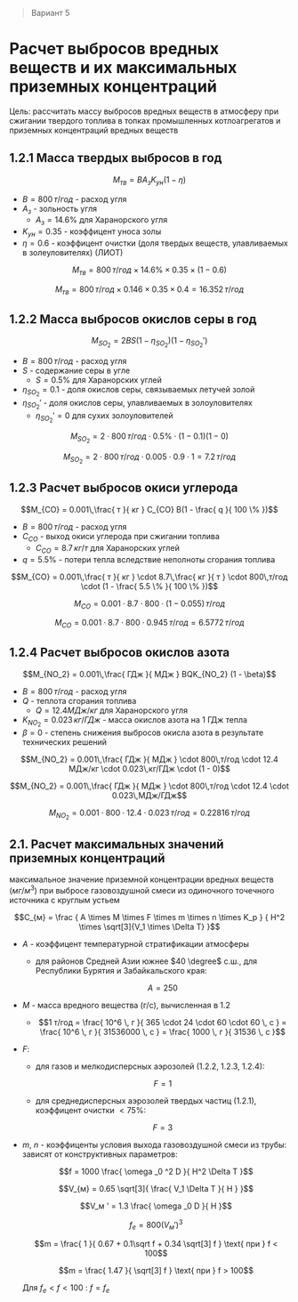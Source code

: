 > Вариант 5

Расчет выбросов вредных веществ и их максимальных приземных концентраций
===

Цель: рассчитать массу выбросов вредных веществ в атмосферу при
сжигании твердого топлива в топках промышленных котлоагрегатов
и приземных концентраций вредных веществ

1.2.1 Масса твердых выбросов в год
---

$$M_{тв} = B A _з K _{ун} (1 - \eta)$$

- $B = 800\,т/год$ - расход угля
- $A_з$ - зольность угля
  - $A_з = 14.6 \%$ для Харанорского угля
- $K _{ун} = 0.35$ - коэффицент уноса золы
- $\eta = 0.6$ - коэффицент очистки (доля твердых веществ,
  улавливаемых в золеуловителях) (ЛИОТ)

$$M_{тв} = 800\,т/год \times 14.6 \% \times 0.35 \times (1 - 0.6)$$

$$M_{тв} = 800\,т/год \times 0.146 \times 0.35 \times 0.4 = 16.352\,т/год$$

1.2.2 Масса выбросов окислов серы в год
---

$$M _{SO_2} = 2 BS (1 - \eta_{SO_2}) (1 - \eta_{SO_2}')$$

- $B = 800\,т/год$ - расход угля
- $S$ - содержание серы в угле
  - $S = 0.5 \%$ для Харанорских углей
- $\eta _{SO_2} = 0.1$ - доля окислов серы, связываемых летучей золой
- $\eta _{SO_2}'$ - доля окислов серы, улавливаемых в золоуловителях
  - $\eta _{SO_2}' = 0$ для сухих золоуловителей

<!--
2 800 (0.2 / 100) (1 - 0.1) (1 - 0)
2.88
-->

$$M _{SO_2} = 2 \cdot 800\,т/год \cdot 0.5 \% \cdot (1 - 0.1) (1 - 0)$$

<!--
$$M _{SO_2} = 2 \cdot 800\,т/год \cdot 0.002 \cdot 0.9 \cdot 1 = 2.88\,т/год$$
-->

$$M _{SO_2} = 2 \cdot 800\,т/год \cdot 0.005 \cdot 0.9 \cdot 1 = 7.2\,т/год$$

1.2.3 Расчет выбросов окиси углерода
---

$$M_{CO} = 0.001\,\frac{ т }{ кг } C_{CO} B(1 - \frac{ q }{ 100 \% })$$

- $B = 800\,т/год$ - расход угля
- $C_{CO}$ - выход окиси углерода при сжигании топлива
  - $C_{CO} = 8.7\,кг/т$ для Харанорских углей
- $q = 5.5 \%$ - потери тепла вследствие неполноты сгорания топлива

```math
M_{CO} =
0.001\,\frac{ т }{ кг } \cdot
8.7\,\frac{ кг }{ т } \cdot
800\,т/год \cdot (1 - \frac{ 5.5 \% }{ 100 \% })
```

```math
M_{CO} =
0.001 \cdot
8.7\cdot
800 \cdot (1 - 0.055)\,т/год
```

```math
M_{CO} =
0.001 \cdot
8.7\cdot
800 \cdot 0.945\,т/год
= 6.5772\,т/год
```

1.2.4 Расчет выбросов окислов азота
---

$$M_{NO_2} = 0.001\,\frac{ ГДж }{ МДж } BQK_{NO_2} (1 - \beta)$$

- $B = 800\,т/год$ - расход угля
- $Q$ - теплота сгорания топлива
  - $Q=12.4 МДж/кг$ для Харанорского угля
- $K_{NO_2} = 0.023\,кг/ГДж$ - масса окислов азота на 1 ГДж тепла
- $\beta = 0$ - степень снижения выбросов окисла азота в результате
  технических решений

```math
M_{NO_2} =
0.001\,\frac{ ГДж }{ МДж } \cdot
800\,т/год \cdot
12.4 МДж/кг \cdot
0.023\,кг/ГДж \cdot
(1 - 0)
```

```math
M_{NO_2} =
0.001\,\frac{ ГДж }{ МДж } \cdot
800\,т/год \cdot
12.4 \cdot
0.023\,МДж/ГДж
```

```math
M_{NO_2} =
0.001 \cdot
800 \cdot
12.4 \cdot
0.023\,т/год
= 0.22816\,т/год
```

2.1. Расчет максимальных значений приземных концентраций
---

максимальное значение приземной концентрации вредных веществ ($мг/м^3$)
при выбросе газовоздушной смеси из одиночного точечного источника с
круглым устьем

```math
C_{м} = \frac
{ A \times M \times F \times m \times n \times K_p }
{ H^2 \times \sqrt[3]{V_1 \times \Delta T} }
```

- $A$ - коэффицент температурной стратификации атмосферы
  - для районов Средней Азии южнее $40 \degree$ с.ш.,
    для Республики Бурятия и Забайкальского края:

    $$A = 250$$

- $M$ - масса вредного вещества (г/с),
  вычисленная в 1.2
  - ```math
    1 т/год = \frac{ 10^6 \, г }{ 365 \cdot 24 \cdot 60 \cdot 60 \, с }
    = \frac{ 10^6 \, г }{ 31536000 \, с }
    = \frac{ 1000 \, г }{ 31536 \, с }
    ```

- $F$:
  - для газов и мелкодисперсных аэрозолей (1.2.2, 1.2.3, 1.2.4):
  
    $$F=1$$

  - для среднедисперсных аэрозолей твердых частиц (1.2.1),
    коэффицент очистки $< 75\%$:
    
    $$F=3$$

- $m$, $n$ - коэффиценты условия выхода газовоздушной смеси из трубы:
  зависят от конструктивных параметров:

  $$f = 1000 \frac{ \omega _0 ^2 D }{ H^2 \Delta T }$$

  $$V_{м} = 0.65 \sqrt[3]{ \frac{ V_1 \Delta T }{ H } }$$

  $$V_м ' = 1.3 \frac{ \omega _0 D }{ H }$$

  $$f_e = 800 (V_м ')^3$$

  ```math
  m = \frac{ 1 }{ 0.67 + 0.1\sqrt f + 0.34 \sqrt[3] f } \text{ при } f < 100
  ```

  $$m = \frac{ 1.47 }{ \sqrt[3] f } \text{ при } f > 100$$

  Для $f_e < f < 100$ : $f = f_e$